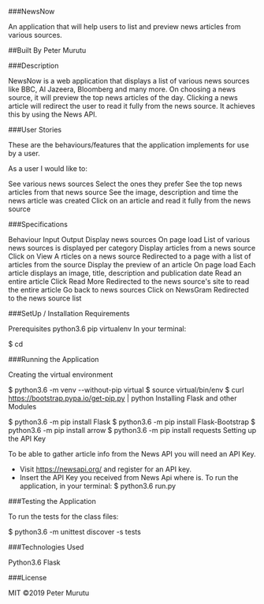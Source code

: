 ###NewsNow

An application that will help users to list and preview news articles from various sources.

##Built By Peter Murutu


###Description


NewsNow is a web application that displays a list of various news sources like BBC, Al Jazeera, Bloomberg and many more. On choosing a news source, it will preview the top news articles of the day. Clicking a news article will redirect the user to read it fully from the news source. It achieves this by using the News API.

###User Stories


These are the behaviours/features that the application implements for use by a user.

As a user I would like to:

See various news sources
Select the ones they prefer
See the top news articles from that news source
See the image, description and time the news article was created
Click on an article and read it fully from the news source

###Specifications


Behaviour	Input	Output
Display news sources	On page load	List of various news sources is displayed per category
Display articles from a news source	Click on View A rticles on a news source	Redirected to a page with a list of articles from the source
Display the preview of an article	On page load	Each article displays an image, title, description and publication date
Read an entire article	Click Read More	Redirected to the news source's site to read the entire article
Go back to news sources	Click on NewsGram	Redirected to the news source list

###SetUp / Installation Requirements

Prerequisites
python3.6
pip
virtualenv
In your terminal:
 
  $ cd 


###Running the Application

Creating the virtual environment

  $ python3.6 -m venv --without-pip virtual
  $ source virtual/bin/env
  $ curl https://bootstrap.pypa.io/get-pip.py | python 
Installing Flask and other Modules

  $ python3.6 -m pip install Flask
  $ python3.6 -m pip install Flask-Bootstrap
  $ python3.6 -m pip install arrow
  $ python3.6 -m pip install requests
Setting up the API Key

  To be able to gather article info from the News API you will need an API Key.
  
  * Visit https://newsapi.org/ and register for an API key.
  * Insert the API Key you received from News Api where <Your-Api-Key> is.
To run the application, in your terminal: $ python3.6 run.py

###Testing the Application


To run the tests for the class files:

  $ python3.6 -m unittest discover -s tests


###Technologies Used


Python3.6
Flask


###License

MIT ©2019 Peter Murutu